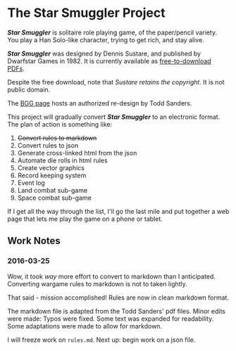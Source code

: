 # The Star Smuggler Project

**_Star Smuggler_** is solitaire role playing game, of the paper/pencil variety.
You play a Han Solo-like character, trying to get rich, and stay alive.

**_Star Smuggler_** was designed by Dennis Sustare, and published by 
Dwarfstar Games in 1982. It is currently available as 
[free-to-download PDFs](http://dwarfstar.brainiac.com/ds_starsmuggler.html).

Despite the free download, note that _Sustare retains the copyright_. It is not 
public domain.

The [BGG page](https://boardgamegeek.com/boardgame/1699/star-smuggler) hosts an 
authorized re-design by Todd Sanders.

This project will gradually convert **_Star Smuggler_** to an electronic 
format. The plan of action is something like:

1. ~~Convert rules to markdown~~
1. Convert rules to json
1. Generate cross-linked html from the json
1. Automate die rolls in html rules
1. Create vector graphics
1. Record keeping system
1. Event log
1. Land combat sub-game
1. Space combat sub-game

If I get all the way through the list, I'll go the last mile and put together a 
web page that lets me play the game on a phone or tablet.


## Work Notes

### 2016-03-25

Wow, it took _way_ more effort to convert to markdown than I anticipated. 
Converting wargame rules to markdown is not to taken lightly.

That said - mission accomplished! Rules are now in clean markdown format.

The markdown file is adapted from the Todd Sanders' pdf files. Minor edits were 
made: Typos were fixed. Some text was expanded for readability. Some adaptations
were made to allow for markdown.

I will freeze work on ```rules.md```. Next up: begin work on a json file. 

